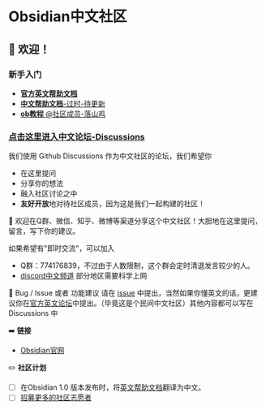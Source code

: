 # Obsidian中文社区
## 👋 欢迎！

### 新手入门
* [**官方英文帮助文档**](https://publish.obsidian.md/help)
* [**中文帮助文档**-过时-待更新](https://jackiegeek.gitee.io/obsidian-docs/zh/Obsidian/)
* [**ob教程** @社区成员-落山鸡](https://publish.obsidian.md/chinesehelp)

### [点击这里进入中文论坛-Discussions](https://github.com/obsidianzh/forum/discussions)
  我们使用 Github Discussions 作为中文社区的论坛，我们希望你
* 在这里提问
* 分享你的想法
* 融入社区讨论之中
* **友好开放**地对待社区成员，因为这是我们一起构建的社区！

📢 欢迎在Q群、微信、知乎、微博等渠道分享这个中文社区！大胆地在这里提问，留言，写下你的建议。

如果希望有"即时交流"，可以加入
* Q群：774176839，不过由于人数限制，这个群会定时清退发言较少的人。
* [discord中文频道](https://discord.gg/veuWUTm) 部分地区需要科学上网

🔗 Bug / Issue 或者 功能建议 请在 [issue](https://github.com/obsidianzh/forum/issues) 中提出，当然如果你懂英文的话，更建议你在[官方英文论坛](https://forum.obsidian.md/)中提出。（毕竟这是个民间中文社区）其他内容都可以写在 Discussions 中

➡️ **链接**

* [Obsidian官网](https://obsidian.md/)



✏️ **社区计划**

- [ ] 在Obsidian 1.0 版本发布时，将[英文帮助文档](https://github.com/obsidianmd/obsidian-translations)翻译为中文。
- [ ] [招募更多的社区志愿者](https://github.com/obsidianzh/forum/discussions/3)
